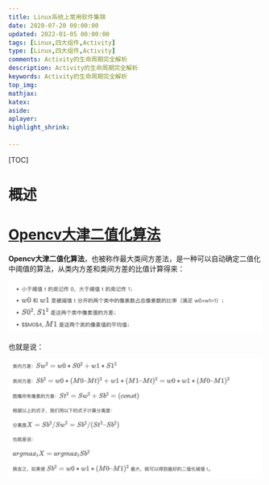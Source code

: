 ```yaml
---
title: Linux系统上常用软件集锦
date: 2020-07-20 00:00:00
updated: 2022-01-05 00:00:00
tags: [Linux,四大组件,Activity]
type: [Linux,四大组件,Activity]
comments: Activity的生命周期完全解析
description: Activity的生命周期完全解析
keywords: Activity的生命周期完全解析
top_img:
mathjax:
katex:
aside:
aplayer:
highlight_shrink:

---
```


[TOC]

# 概述





# [Opencv大津二值化算法](https://geek-docs.com/opencv/opencv-examples/opencv-dajin-2value.html)

**Opencv大津二值化算法**，也被称作最大类间方差法，是一种可以自动确定二值化中阈值的算法，从类内方差和类间方差的比值计算得来：

![image-20220501204921928](images/image-20220501204921928.png)

也就是说：

![image-20220501204900875](images/image-20220501204900875.png)
